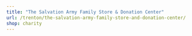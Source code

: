 ```yaml
---
title: "The Salvation Army Family Store & Donation Center"
url: /trenton/the-salvation-army-family-store-and-donation-center/
shop: charity
---
```

